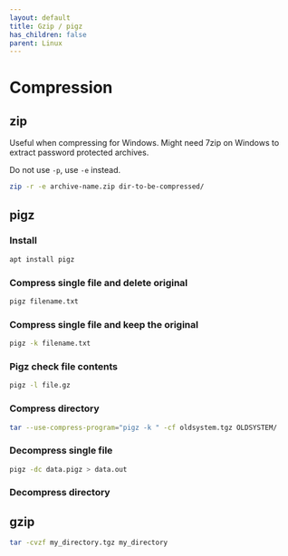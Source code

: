 ```yaml
---
layout: default
title: Gzip / pigz
has_children: false
parent: Linux
---
```


# Compression

## zip

Useful when compressing for Windows. Might need 7zip on Windows to
extract password protected archives.

Do not use `-p`, use `-e` instead.

```bash
zip -r -e archive-name.zip dir-to-be-compressed/
```

## pigz

### Install

```bash
apt install pigz
```

### Compress single file and delete original

```bash
pigz filename.txt
```

### Compress single file and keep the original

```bash
pigz -k filename.txt
```

### Pigz check file contents

```bash
pigz -l file.gz
```

### Compress directory

```bash
tar --use-compress-program="pigz -k " -cf oldsystem.tgz OLDSYSTEM/
```

### Decompress single file

```bash
pigz -dc data.pigz > data.out
```

### Decompress directory

## gzip

```bash
tar -cvzf my_directory.tgz my_directory
```
